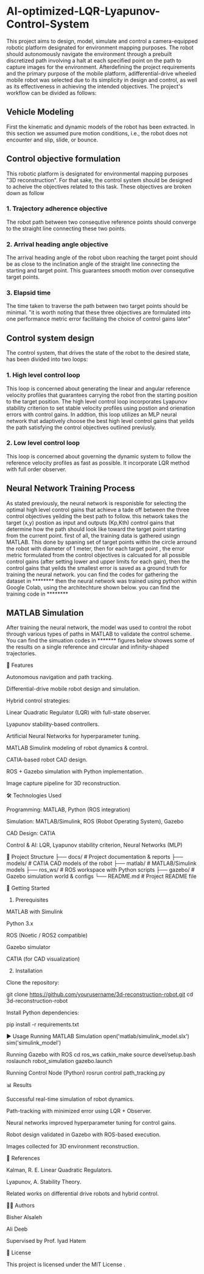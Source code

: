 # AI-optimized-LQR-Lyapunov-Control-System

This project aims to design, model, simulate and control a camera-equipped robotic platform designated for environment mapping purposes. The robot should autonomously navigate the environment through a prebuilt discretized path involving a halt at each specified point on the path to capture images for the environment.
Afterdefining the project requirements and the primary purpose of the mobile platform, adifferential-drive wheeled mobile robot was selected due to its simplicity in design and control, as well as its effectiveness in achieving the intended objectives. 
The project's workflow can be divided as follows:
## Vehicle Modeling
First the kinematic and dynamic models of the robot has been extracted. In this section we assumed  pure motion conditions, i.e., the robot does not encounter and slip, slide, or bounce.
## Control objective formulation
This robotic platform is designated for environmental mapping purposes "3D reconstruction". For that sake, the control system should be designed to acheive the objectives related to this task. These objectives are broken down as follow
### 1. Trajectory adherence objective
The robot path between two consequtive reference points should converge to the straight line connecting these two points.
### 2. Arrival heading angle objective
The arrival heading angle of the robot ubon reaching the target point should be as close to the inclination angle of the straight line connecting the starting and target point. This guarantees smooth motion over consequtive target points.
### 3. Elapsid time
The time taken to traverse the path between two target points should be minimal.
"it is worth noting that these three objectives are formulated into one performance metric error facilitaing the choice of control gains later"
## Control system design
The control system, that drives the state of the robot to the desired state, has been divided into two loops:
### 1. High level control loop
This loop is concerned about generating the linear and angular reference velocity profiles that guarantees carrying the robot fron the starting position to the target position. The high level control loop incorporates Lyapunov stability criterion to set stable velocity profiles using postion and orienation errors with control gains. In addtion, this loop utilizes an MLP neural network that adaptively choose the best high level control gains that yeilds the path satisfying the control objectives outlined previusly.
### 2. Low level control loop
This loop is concerned about governing the dynamic system to follow the reference velocity profiles as fast as possible. It incorporate LQR method with full order observer.
## Neural Network Training Process
As stated previously, the neural network is responisble for selecting the optimal high level control gains that achieve a tade off between the three control objectives yeilding the best path to follow. this network takes the target (x,y) postion as input and outputs (Kp,Kth) control gains that determine how the path should look like toward the target point starting from the current point. 
first of all, the training data is gathered usingn MATLAB. This done by spaning set of target points within the circle arround the robot with diameter of 1 meter, then for each target point , the error metric formulated from the control objectives is calcuated for all possible control gains (after setting lower and upper limits for each gain), then the control gains that yeilds the smallest error is saved as a ground truth for training the neural network.
you can find the codes for gathering the dataset in ********
then the neural network was trained using python within Google Colab, using the architechture shown below.
you can find the training code in ********
## MATLAB Simulation
After training the neural network, the model was used to control the robot through various types of paths in MATLAB to validate the control scheme.
You can find the simuation codes in *******
figures below showes some of the results on a single reference and circular and infinity-shaped trajectories.





📌 Features

Autonomous navigation and path tracking.

Differential-drive mobile robot design and simulation.

Hybrid control strategies:

Linear Quadratic Regulator (LQR) with full-state observer.

Lyapunov stability-based controllers.

Artificial Neural Networks for hyperparameter tuning.

MATLAB Simulink modeling of robot dynamics & control.

CATIA-based robot CAD design.

ROS + Gazebo simulation with Python implementation.

Image capture pipeline for 3D reconstruction.

🛠️ Technologies Used

Programming: MATLAB, Python (ROS integration)

Simulation: MATLAB/Simulink, ROS (Robot Operating System), Gazebo

CAD Design: CATIA

Control & AI: LQR, Lyapunov stability criterion, Neural Networks (MLP)

📂 Project Structure
├── docs/                   # Project documentation & reports
├── models/                 # CATIA CAD models of the robot
├── matlab/                 # MATLAB/Simulink models
├── ros_ws/                 # ROS workspace with Python scripts
├── gazebo/                 # Gazebo simulation world & configs
└── README.md               # Project README file

🚀 Getting Started
1. Prerequisites

MATLAB with Simulink

Python 3.x

ROS (Noetic / ROS2 compatible)

Gazebo simulator

CATIA (for CAD visualization)

2. Installation

Clone the repository:

git clone https://github.com/yourusername/3d-reconstruction-robot.git
cd 3d-reconstruction-robot


Install Python dependencies:

pip install -r requirements.txt

▶️ Usage
Running MATLAB Simulation
open('matlab/simulink_model.slx')
sim('simulink_model')

Running Gazebo with ROS
cd ros_ws
catkin_make
source devel/setup.bash
roslaunch robot_simulation gazebo.launch

Running Control Node (Python)
rosrun control path_tracking.py

📊 Results

Successful real-time simulation of robot dynamics.

Path-tracking with minimized error using LQR + Observer.

Neural networks improved hyperparameter tuning for control gains.

Robot design validated in Gazebo with ROS-based execution.

Images collected for 3D environment reconstruction.

📖 References

Kalman, R. E. Linear Quadratic Regulators.

Lyapunov, A. Stability Theory.

Related works on differential drive robots and hybrid control.

👨‍💻 Authors

Bisher Alsaleh

Ali Deeb

Supervised by Prof. Iyad Hatem

📜 License

This project is licensed under the MIT License
.
